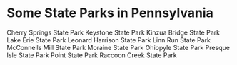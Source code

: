# Some State Parks in Pennsylvania

Cherry Springs State Park
Keystone State Park
Kinzua Bridge State Park
Lake Erie State Park
Leonard Harrison State Park
Linn Run State Park
McConnells Mill State Park
Moraine State Park
Ohiopyle State Park
Presque Isle State Park
Point State Park
Raccoon Creek State Park
